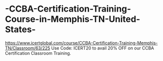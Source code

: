 # -CCBA-Certification-Training-Course-in-Memphis-TN-United-States-
https://www.icertglobal.com/course/CCBA-Certification-Training-Memphis-TN/Classroom/63/225                Use Code: ICERT20 to avail 20% OFF on our CCBA Certification Classroom Training.
